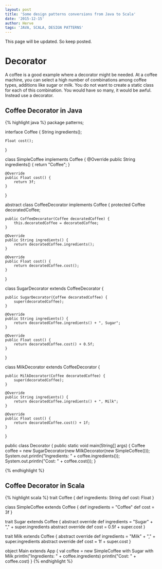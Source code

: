 ```yaml
---
layout: post
title: 'Some design patterns conversions from Java to Scala'
date: '2015-12-15'
author: Herve
tags: 'JAVA, SCALA, DESIGN PATTERNS'
---
```


This page will be updated. So keep posted.

# Decorator

A coffee is a good example where a decorator might be needed. At a coffee machine, you can select a high number of combinations among coffee types, additions like sugar or milk. You do not want to create a static class for each of this combination. You would have so many, it would be awful. Instead use a decorator.

## Coffee Decorator in Java
{% highlight java %}
package patterns;

interface Coffee {
    String ingredients();

    Float cost();
}

class SimpleCoffee implements Coffee {
    @Override
    public String ingredients() {
        return "Coffee";
    }

    @Override
    public Float cost() {
        return 3f;
    }
}

abstract class CoffeeDecorator implements Coffee {
    protected Coffee decoratedCoffee;

    public CoffeeDecorator(Coffee decoratedCoffee) {
        this.decoratedCoffee = decoratedCoffee;
    }

    @Override
    public String ingredients() {
        return decoratedCoffee.ingredients();
    }

    @Override
    public Float cost() {
        return decoratedCoffee.cost();
    }
}


class SugarDecorator extends CoffeeDecorator {

    public SugarDecorator(Coffee decoratedCoffee) {
        super(decoratedCoffee);
    }

    @Override
    public String ingredients() {
        return decoratedCoffee.ingredients() + ", Sugar";
    }

    @Override
    public Float cost() {
        return decoratedCoffee.cost() + 0.5f;
    }
}

class MilkDecorator extends CoffeeDecorator {

    public MilkDecorator(Coffee decoratedCoffee) {
        super(decoratedCoffee);
    }

    @Override
    public String ingredients() {
        return decoratedCoffee.ingredients() + ", Milk";
    }

    @Override
    public Float cost() {
        return decoratedCoffee.cost() + 1f;
    }
}

public class Decorator {
    public static void main(String[] args) {
        Coffee coffee = new SugarDecorator(new MilkDecorator(new SimpleCoffee()));
        System.out.println("Ingredients: " + coffee.ingredients());
        System.out.println("Cost: " + coffee.cost());
    }

{% endhighlight %}

## Coffee Decorator in Scala
{% highlight scala %}
trait Coffee {
  def ingredients: String
  def cost: Float
}

class SimpleCoffee extends Coffee {
  def ingredients = "Coffee"
  def cost = 3f
}

trait Sugar extends Coffee {
  abstract override def ingredients = "Sugar" + "," + super.ingredients
  abstract override def cost = 0.5f + super.cost
}

trait Milk extends Coffee {
  abstract override def ingredients = "Milk" + "," + super.ingredients
  abstract override def cost = 1f + super.cost
}

object Main extends App {
  val coffee = new SimpleCoffee with Sugar with Milk
  println("Ingredients: " + coffee.ingredients)
  println("Cost: " + coffee.cost)
}
{% endhighlight %}